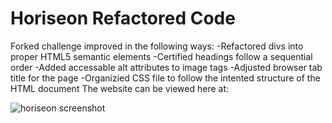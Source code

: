 # Horiseon Refactored Code
Forked challenge improved in the following ways:
-Refactored divs into proper HTML5 semantic elements
-Certified headings follow a sequential order
-Added accessable alt attributes to image tags
-Adjusted browser tab title for the page
-Organizied CSS file to follow the intented structure of the HTML document
The website can be viewed here at:













![horiseon screenshot](https://user-images.githubusercontent.com/85655122/122804339-ce6ad500-d295-11eb-908e-7b8441468184.png)


